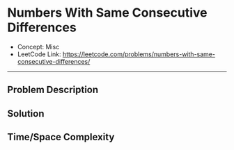 # Numbers With Same Consecutive Differences

- Concept: Misc
- LeetCode Link: https://leetcode.com/problems/numbers-with-same-consecutive-differences/

---

## Problem Description

## Solution

## Time/Space Complexity


